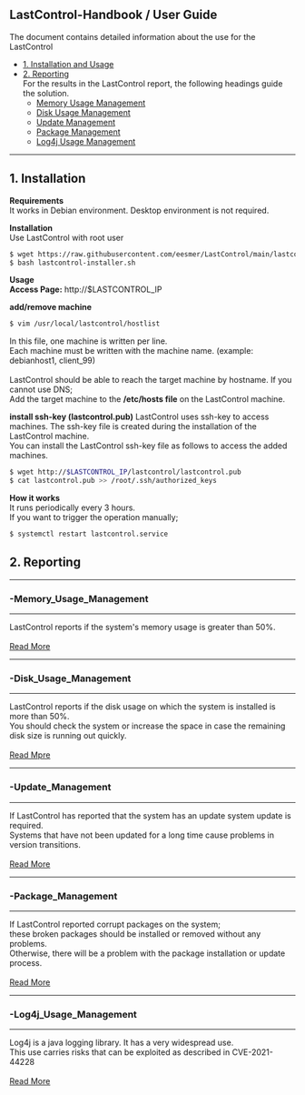 ## LastControl-Handbook / User Guide
The document contains detailed information about the use for the LastControl
- [1. Installation and Usage](#1-installation)
- [2. Reporting](#2-reporting)<br>
  For the results in the LastControl report, the following headings guide the solution.<br>
  - [Memory Usage Management](#-memory_usage_management)<br>
  - [Disk Usage Management](#-disk_usage_management)<br>
  - [Update Management](#-update_management)<br>
  - [Package Management](#-package_management)<br>
  - [Log4j Usage Management](#-log4j_usage_management)<br>
---

## 1. Installation

**Requirements**<br>
It works in Debian environment. Desktop environment is not required.<br>

**Installation**<br>
Use LastControl with root user
```sh
$ wget https://raw.githubusercontent.com/eesmer/LastControl/main/lastcontrol-installer.sh
$ bash lastcontrol-installer.sh
```
**Usage**<br>
**Access Page:** http://$LASTCONTROL_IP

**add/remove machine**
```sh
$ vim /usr/local/lastcontrol/hostlist
```
In this file, one machine is written per line.<br>
Each machine must be written with the machine name.
(example: debianhost1, client_99) <br>
<br>
LastControl should be able to reach the target machine by hostname.
If you cannot use DNS;<br>
Add the target machine to the **/etc/hosts file** on the LastControl machine.

**install ssh-key (lastcontrol.pub)**
LastControl uses ssh-key to access machines. The ssh-key file is created during the installation of the LastControl machine.<br>
You can install the LastControl ssh-key file as follows to access the added machines.
```sh
$ wget http://$LASTCONTROL_IP/lastcontrol/lastcontrol.pub
$ cat lastcontrol.pub >> /root/.ssh/authorized_keys
```
**How it works**<br>
It runs periodically every 3 hours.<br>
If you want to trigger the operation manually;<br>
```sh
$ systemctl restart lastcontrol.service
```

## 2. Reporting
---
### -Memory_Usage_Management
---
LastControl reports if the system's memory usage is greater than 50%. <br>
<br>
[Read More](https://github.com/eesmer/LastControl/blob/main/docs/Memory_usage_Management.md)

---
### -Disk_Usage_Management
---
LastControl reports if the disk usage on which the system is installed is more than 50%. <br>
You should check the system or increase the space in case the remaining disk size is running out quickly. <br>
<br>
[Read Mpre](https://github.com/eesmer/LastControl/blob/main/docs/Disk_usage_Management.md)

---
### -Update_Management
---
If LastControl has reported that the system has an update system update is required. <br>
Systems that have not been updated for a long time cause problems in version transitions. <br>
<br>
[Read More](https://github.com/eesmer/LastControl/blob/main/docs/Update_Management.md)

---
### -Package_Management
---
If LastControl reported corrupt packages on the system; <br>
these broken packages should be installed or removed without any problems. <br>
Otherwise, there will be a problem with the package installation or update process. <br>
<br>
[Read More](https://github.com/eesmer/LastControl/blob/main/docs/Package_Management.md)

---
### -Log4j_Usage_Management
---
Log4j is a java logging library. It has a very widespread use. <br>
This use carries risks that can be exploited as described in CVE-2021-44228 <br>
<br>
[Read More](https://github.com/eesmer/LastControl/blob/main/docs/Log4j_usage_Management.md)


